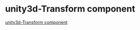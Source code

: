 # unity3d-Transform component
[unity3d-Transform component](https://aiwithcloud.com/2022/09/16/unity3d_transform_component/)